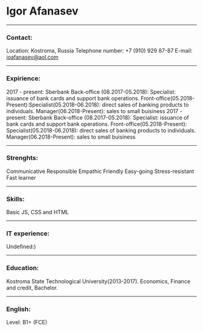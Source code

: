 # Igor Afanasev #

---

### Contact: ### 
Location: Kostroma, Russia
Telephone number: +7 (910) 929 87-87
E-mail: ioafanasev@aol.com

---
### Expirience: ###
 2017 - present: Sberbank Back-office (08.2017-05.2018): Specialist: issuance of bank cards and support bank operations. Front-office(05.2018-Present):Specialist(05.2018-06.2018): direct sales of banking products to individuals. Manager(06.2018-Present): sales to small buisiness
2017 - present: Sberbank
Back-office (08.2017-05.2018):
Specialist: issuance of bank cards and support bank operations.
Front-office(05.2018-Present):
Specialist(05.2018-06.2018): direct sales of banking products to individuals.
Manager(06.2018-Present): sales to small buisiness

---

### Strenghts: ###
Communicative
Responsible
Empathic
Friendly
Easy-going
Stress-resistant
Fast learner

---

### Skills: ###
Basic JS, CSS and HTML

---

### IT experience: ###
Undefined:)

---

### Education: ###
Kostroma State Technological University(2013-2017). Economics, Finance and credit, Bachelor.

---

### English: ###
Level: B1+ (FCE)
